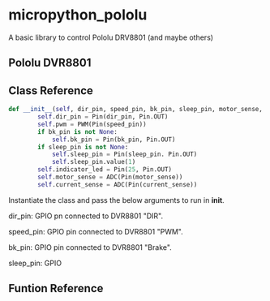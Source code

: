 # micropython_pololu
A basic library to control Pololu DRV8801 (and maybe others)

## Pololu DVR8801

## Class Reference

```python
def __init__(self, dir_pin, speed_pin, bk_pin, sleep_pin, motor_sense, current_sense):
        self.dir_pin = Pin(dir_pin, Pin.OUT)
        self.pwm = PWM(Pin(speed_pin))
        if bk_pin is not None:
            self.bk_pin = Pin(bk_pin, Pin.OUT)
        if sleep_pin is not None:
            self.sleep_pin = Pin(sleep_pin. Pin.OUT)
            self.sleep_pin.value(1)
        self.indicator_led = Pin(25, Pin.OUT)
        self.motor_sense = ADC(Pin(motor_sense))
        self.current_sense = ADC(Pin(current_sense))
 ```
Instantiate the class and pass the below arguments to run in __init__.

dir_pin: GPIO pn connected to DVR8801 "DIR".

speed_pin: GPIO pin connected to DVR8801 "PWM".

bk_pin: GPIO pin connected to DVR8801 "Brake".

sleep_pin: GPIO

## Funtion Reference

### 
